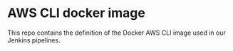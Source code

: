 # AWS CLI docker image

This repo contains the definition of the Docker AWS CLI image used in our Jenkins pipelines.
